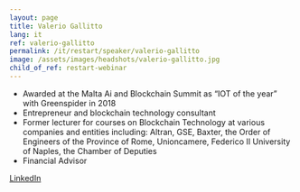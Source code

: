 ```yaml
---
layout: page
title: Valerio Gallitto
lang: it
ref: valerio-gallitto
permalink: /it/restart/speaker/valerio-gallitto
image: /assets/images/headshots/valerio-gallitto.jpg
child_of_ref: restart-webinar
---
```


- Awarded at the Malta Ai and Blockchain Summit as “IOT of the year” with Greenspider in 2018
- Entrepreneur and blockchain technology consultant
- Former lecturer for courses on Blockchain Technology at various companies and entities including: Altran, GSE, Baxter, the Order of Engineers of the Province of Rome, Unioncamere, Federico II University of Naples, the Chamber of Deputies
- Financial Advisor

[LinkedIn](https://www.linkedin.com/in/valerio-gallitto-ab2b01133/)

